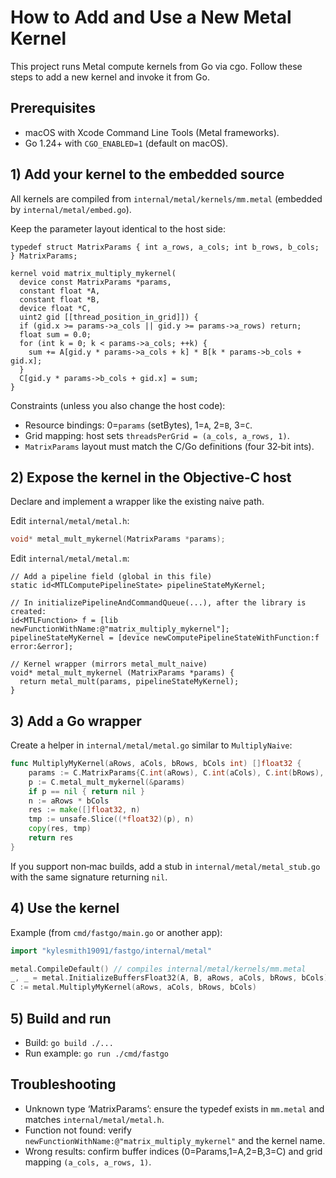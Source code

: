 # How to Add and Use a New Metal Kernel

This project runs Metal compute kernels from Go via cgo. Follow these steps to add a new kernel and invoke it from Go.

## Prerequisites
- macOS with Xcode Command Line Tools (Metal frameworks).
- Go 1.24+ with `CGO_ENABLED=1` (default on macOS).

## 1) Add your kernel to the embedded source
All kernels are compiled from `internal/metal/kernels/mm.metal` (embedded by `internal/metal/embed.go`).

Keep the parameter layout identical to the host side:
```metal
typedef struct MatrixParams { int a_rows, a_cols; int b_rows, b_cols; } MatrixParams;

kernel void matrix_multiply_mykernel(
  device const MatrixParams *params,
  constant float *A,
  constant float *B,
  device float *C,
  uint2 gid [[thread_position_in_grid]]) {
  if (gid.x >= params->a_cols || gid.y >= params->a_rows) return;
  float sum = 0.0;
  for (int k = 0; k < params->a_cols; ++k) {
    sum += A[gid.y * params->a_cols + k] * B[k * params->b_cols + gid.x];
  }
  C[gid.y * params->b_cols + gid.x] = sum;
}
```

Constraints (unless you also change the host code):
- Resource bindings: 0=`params` (setBytes), 1=`A`, 2=`B`, 3=`C`.
- Grid mapping: host sets `threadsPerGrid = (a_cols, a_rows, 1)`.
- `MatrixParams` layout must match the C/Go definitions (four 32‑bit ints).

## 2) Expose the kernel in the Objective‑C host
Declare and implement a wrapper like the existing naive path.

Edit `internal/metal/metal.h`:
```c
void* metal_mult_mykernel(MatrixParams *params);
```

Edit `internal/metal/metal.m`:
```objc
// Add a pipeline field (global in this file)
static id<MTLComputePipelineState> pipelineStateMyKernel;

// In initializePipelineAndCommandQueue(...), after the library is created:
id<MTLFunction> f = [lib newFunctionWithName:@"matrix_multiply_mykernel"];
pipelineStateMyKernel = [device newComputePipelineStateWithFunction:f error:&error];

// Kernel wrapper (mirrors metal_mult_naive)
void* metal_mult_mykernel (MatrixParams *params) {
  return metal_mult(params, pipelineStateMyKernel);
}
```

## 3) Add a Go wrapper
Create a helper in `internal/metal/metal.go` similar to `MultiplyNaive`:
```go
func MultiplyMyKernel(aRows, aCols, bRows, bCols int) []float32 {
    params := C.MatrixParams{C.int(aRows), C.int(aCols), C.int(bRows), C.int(bCols)}
    p := C.metal_mult_mykernel(&params)
    if p == nil { return nil }
    n := aRows * bCols
    res := make([]float32, n)
    tmp := unsafe.Slice((*float32)(p), n)
    copy(res, tmp)
    return res
}
```

If you support non‑mac builds, add a stub in `internal/metal/metal_stub.go` with the same signature returning `nil`.

## 4) Use the kernel
Example (from `cmd/fastgo/main.go` or another app):
```go
import "kylesmith19091/fastgo/internal/metal"

metal.CompileDefault() // compiles internal/metal/kernels/mm.metal
_, _ = metal.InitializeBuffersFloat32(A, B, aRows, aCols, bRows, bCols)
C := metal.MultiplyMyKernel(aRows, aCols, bRows, bCols)
```

## 5) Build and run
- Build: `go build ./...`
- Run example: `go run ./cmd/fastgo`

## Troubleshooting
- Unknown type ‘MatrixParams’: ensure the typedef exists in `mm.metal` and matches `internal/metal/metal.h`.
- Function not found: verify `newFunctionWithName:@"matrix_multiply_mykernel"` and the kernel name.
- Wrong results: confirm buffer indices (0=Params,1=A,2=B,3=C) and grid mapping `(a_cols, a_rows, 1)`.
